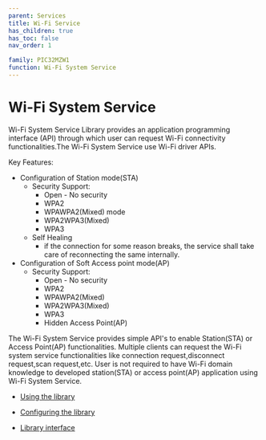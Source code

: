 ```yaml
---
parent: Services
title: Wi-Fi Service
has_children: true
has_toc: false
nav_order: 1

family: PIC32MZW1
function: Wi-Fi System Service
---
```


# Wi-Fi System Service

Wi-Fi System Service Library provides an application programming interface (API) through which user can request Wi-Fi connectivity functionalities.The Wi-Fi System Service use Wi-Fi driver APIs.

Key Features:
- Configuration of Station mode(STA) 
    - Security Support:
        - Open - No security 
        - WPA2 
        - WPAWPA2(Mixed) mode
        - WPA2WPA3(Mixed) 
        - WPA3 
    - Self Healing<br>
        - if the connection for some reason breaks, the service shall take care of reconnecting the same internally. 
- Configuration of Soft Access point mode(AP) 
    - Security Support: 
        - Open - No security 
        - WPA2
        - WPAWPA2(Mixed) 
        - WPA2WPA3(Mixed) 
        - WPA3
        - Hidden Access Point(AP)  

The Wi-Fi System Service provides simple API's to enable Station(STA) or Access Point(AP) functionalities. Multiple clients can request the Wi-Fi system service functionalities like connection request,disconnect request,scan request,etc. User is not required to have Wi-Fi domain knowledge to developed station(STA) or access point(AP) application using Wi-Fi System Service.

* [Using the library](usage.md/#using-the-library)

* [Configuring the library](configuration.md/#configuring-the-library)

* [Library interface](interface.md)
